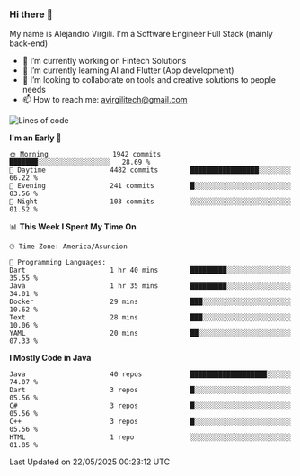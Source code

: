 ### Hi there 👋

My name is Alejandro Virgili. I'm a Software Engineer Full Stack (mainly back-end)


- 🔭 I’m currently working on Fintech Solutions
- 🌱 I’m currently learning AI and Flutter (App development)
- 👯 I’m looking to collaborate on tools and creative solutions to people needs
- 📫 How to reach me: avirgilitech@gmail.com
  
<!--START_SECTION:waka-->
![Lines of code](https://img.shields.io/badge/From%20Hello%20World%20I%27ve%20Written-778.7%20thousand%20lines%20of%20code-blue)

**I'm an Early 🐤** 

```text
🌞 Morning                1942 commits        ███████░░░░░░░░░░░░░░░░░░   28.69 % 
🌆 Daytime                4482 commits        █████████████████░░░░░░░░   66.22 % 
🌃 Evening                241 commits         █░░░░░░░░░░░░░░░░░░░░░░░░   03.56 % 
🌙 Night                  103 commits         ░░░░░░░░░░░░░░░░░░░░░░░░░   01.52 % 
```


📊 **This Week I Spent My Time On** 

```text
🕑︎ Time Zone: America/Asuncion

💬 Programming Languages: 
Dart                     1 hr 40 mins        █████████░░░░░░░░░░░░░░░░   35.55 % 
Java                     1 hr 35 mins        █████████░░░░░░░░░░░░░░░░   34.01 % 
Docker                   29 mins             ███░░░░░░░░░░░░░░░░░░░░░░   10.62 % 
Text                     28 mins             ███░░░░░░░░░░░░░░░░░░░░░░   10.06 % 
YAML                     20 mins             ██░░░░░░░░░░░░░░░░░░░░░░░   07.33 % 
```

**I Mostly Code in Java** 

```text
Java                     40 repos            ███████████████████░░░░░░   74.07 % 
Dart                     3 repos             █░░░░░░░░░░░░░░░░░░░░░░░░   05.56 % 
C#                       3 repos             █░░░░░░░░░░░░░░░░░░░░░░░░   05.56 % 
C++                      3 repos             █░░░░░░░░░░░░░░░░░░░░░░░░   05.56 % 
HTML                     1 repo              ░░░░░░░░░░░░░░░░░░░░░░░░░   01.85 % 
```




 Last Updated on 22/05/2025 00:23:12 UTC
<!--END_SECTION:waka-->
